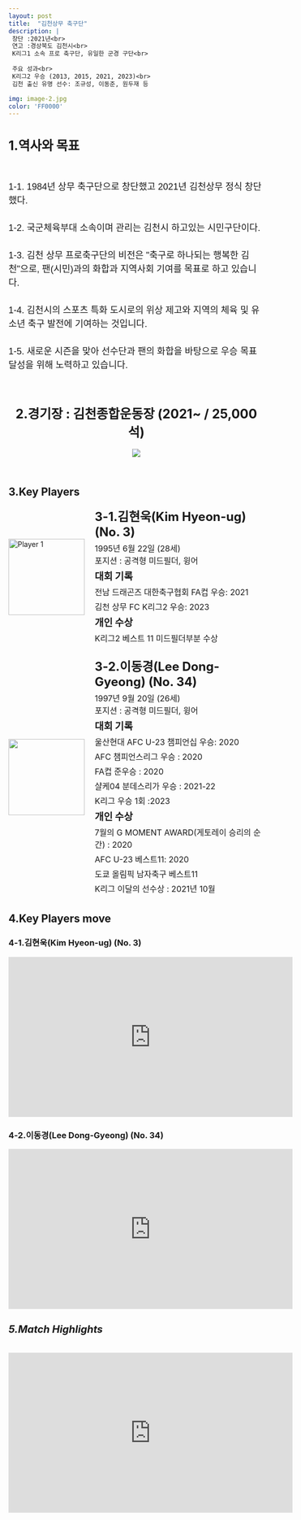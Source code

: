 ```yaml
---
layout: post
title:  "김천상무 축구단"
description: |
 창단 :2021년<br>
 연고 :경상북도 김천시<br> 
 K리그1 소속 프로 축구단, 유일한 군경 구단<br>
 
 주요 성과<br>
 K리그2 우승 (2013, 2015, 2021, 2023)<br>
 김천 출신 유명 선수: 조규성, 이동준, 원두재 등

img: image-2.jpg
color: 'FF0000'
---
```

<html>
<head>
  <title>Hyundai Motors Jeonbuk</title>
  <style>
    .player-info {
      display: flex;
      align-items: center;
      margin-bottom: 20px;
    }
    .player-info img {
      width: 150px;
      height: 150px;
      margin-right: 20px;
    }
    .player-info h3 {
      font-size: 24px;
      margin: 0;
    }
    .player-info p {
      font-size: 16px;
      margin: 5px 0;
    }
    h1{
      font-size: 25px;
    }
  </style>
  <h1>1.역사와 목표</h1><br>
  <p style="font-family: Arial, sans-serif; font-size: 18px; line-height: 1.5;">
   1-1. 1984년 상무 축구단으로 창단했고 2021년 김천상무 정식 창단 했다.<br><br>
   1-2. 국군체육부대 소속이며 관리는 김천시 하고있는 시민구단이다.<br><br>
   1-3. 김천 상무 프로축구단의 비전은 "축구로 하나되는 행복한 김천"으로, 팬(시민)과의 화합과 지역사회 기여를 목표로 하고 있습니다. <br><br>
   1-4. 김천시의 스포츠 특화 도시로의 위상 제고와 지역의 체육 및 유소년 축구 발전에 기여하는 것입니다. <br><br>
   1-5. 새로운 시즌을 맞아 선수단과 팬의 화합을 바탕으로 우승 목표 달성을 위해 노력하고 있습니다. <br><br>
</head>
<body>
  <header>
    <h1>2.경기장 : 김천종합운동장 (2021~ / 25,000석)</h1>
    <img src="https://i.namu.wiki/i/iKFwSAUcngdR_Abn35gLwQXUXNDbtom0IUWABucVpMkXISUoPwhKeoBuoFrJuvGjeSIhLGSzkNGf4jvbvFU1--TWXUocTMUMg33eFy1daUkOvZOl-wvZyG5CIpN5eNxQI0o_dDVmQH62j6xfbvt9gg.webp">
  </header>
  <main>
    <section>
      <h2>3.Key Players</h2>
      <div class="player-info">
        <img src="https://i.namu.wiki/i/4ROCNdj4peIMagC_VJQMosCbQqOZP4EGQVx6Y1Q4vE-n83hrxZd2UytH1THxW2PbS3doFBMWDSMrtXcKD3UsL3gmGjDv1wFSe13ZWXOTVoKuOD3a2Ut2T3yHNLwnBEbQq-MxrfLxoQt8zbJAFLlpHg.webp"
          alt="Player 1">
        <div>
          <h3>3-1.김현욱(Kim Hyeon-ug) (No. 3)</h3> <p>1995년 6월 22일 (28세) <br> 포지션 : 공격형 미드필더, 윙어</p>
          <p><strong style="font-size: 1.2em;">대회 기록</strong></p>
          <p>전남 드래곤즈 대한축구협회 FA컵 우승: 2021</p>
          <p>김천 상무 FC K리그2 우승: 2023</p>
          <p><strong style="font-size: 1.2em;">개인 수상</strong></p>
          <p>K리그2 베스트 11 미드필더부분 수상</p>
        </div>
      </div>
      <div class="player-info">
        <img src="https://i.namu.wiki/i/FCNcTczlOE692u1HjuAtel6I6LA1mZG4oNErO4QpvxfZ1SUrF2fmR5Wqb9l31HbnlIgtBjeKJfCGFS73BB4mPk1r1wXVd1e7gX7ecdbUCnTnK7PW-_XLuXhGIdwaawICH-nTWkikA68Hzv7YVgiFkg.webp">
        <div>
          <h3>3-2.이동경(Lee Dong-Gyeong) (No. 34)</h3> <p>1997년 9월 20일 (26세) <br> 포지션 : 공격형 미드필더, 윙어</p>
          <p><strong style="font-size: 1.2em;">대회 기록</strong></p>
          <p>울산현대 AFC U-23 챔피언십 우승: 2020</p>
          <p>AFC 챔피언스리그 우승 : 2020</p>
          <p>FA컵 준우승 : 2020</p>
          <p>샬케04 분데스리가 우승 : 2021-22</p>
          <p>K리그 우승 1회 :2023</p>
          <p><strong style="font-size: 1.2em;">개인 수상</strong></p>
          <p>7월의 G MOMENT AWARD(게토레이 승리의 순간) : 2020</p>
          <p>AFC U-23 베스트11: 2020</p>
          <p>도쿄 올림픽 남자축구 베스트11</p>
          <p>K리그 이달의 선수상 : 2021년 10월</p>
        </div>
      </div>
    </section>
    <section>
      <h2>4.Key Players move</h2>
      <h4>
      <h3>4-1.김현욱(Kim Hyeon-ug) (No. 3)</h3>
      <iframe width="560" height="315" src="https://www.youtube.com/embed/7zwgQFvwhrg" frameborder="0" allow="accelerometer; autoplay; encrypted-media; gyroscope; picture-in-picture" allowfullscreen></iframe>
      <h3>4-2.이동경(Lee Dong-Gyeong) (No. 34)</h3>
      <iframe width="560" height="315" src="https://www.youtube.com/embed/iEtYMvEdgEU" frameborder="0" allow="accelerometer; autoplay; encrypted-media; gyroscope; picture-in-picture" allowfullscreen></iframe>
      </h4> 
    </section>
    <section>
      <h5 style="font-size: 20px;">5.Match Highlights</h5>
      <iframe width="560" height="315" src="https://www.youtube.com/embed/F6TFDf7WFjU" frameborder="0"
        allow="accelerometer; autoplay; encrypted-media; gyroscope; picture-in-picture" allowfullscreen></iframe>
    </section>
  </main>
</body>
</html>

